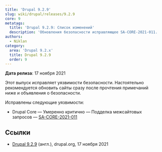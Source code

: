 ```yaml
---
title: 'Drupal 9.2.9'
slug: wiki/drupal/releases/9.2.9
core: 9
metatags:
  title: 'Drupal 9.2.9: Список изменений'
  description: 'Обновления безопасности исправляющее SA-CORE-2021-011.'
authors:
  - Niklan
category:
  area: 'Drupal 9.2.x'
  title: Drupal 9.2.9
  order: 9
---
```


**Дата релиза**: 17 ноября 2021

Этот выпуск исправляет уязвимости безопасности. Настоятельно рекомендуется обновить сайты сразу после прочтения
примечаний ниже и объявления о безопасности.

Исправлены следующие уязвимости:

- Drupal Core — Умеренно критично — Подделка межсайтовых запросов
  — [SA-CORE-2021-011](../../../../security/sa-core/2021-011/index.md)

## Ссылки

- [Drupal 9.2.9](https://www.drupal.org/project/drupal/releases/9.2.9) (англ.), drupal.org, 17 ноября 2021
